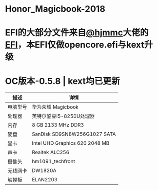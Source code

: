 # Honor_Magicbook-2018

# EFI的大部分文件来自[@hjmmc](https://github.com/hjmmc)大佬的[EFI]( https://github.com/hjmmc/Honor-Magicbook )，本EFI仅做opencore.efi与kext升级

# OC版本-0.5.8 | kext均已更新

| 描述   | 详情                                                  |
| ------------------- | ------------------------------------------- |
| 电脑型号      | 华为荣耀 Magicbook      |
| 处理器           | 英特尔酷睿i5-8250U处理器     |
| 内存              | 8 GB 2133 MHz DDR3              |
| 硬盘           | SanDisk SD9SN8W256G1027 SATA    |
| 显卡 | Intel UHD Graphics 620 2048 MB                     |
| 声卡         | Realtek ALC256           |
| 摄像头 | hm1091_techfront |
| 无线网卡       | DW1820A                        |
| 触摸板 | ELAN2203 |
